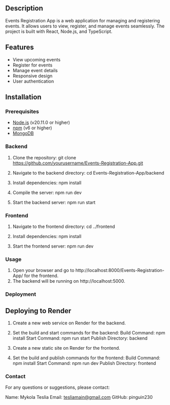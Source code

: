 ## Description
Events Registration App is a web application for managing and registering events. It allows users to view, register, and manage events seamlessly. The project is built with React, Node.js, and TypeScript.

## Features
- View upcoming events
- Register for events
- Manage event details
- Responsive design
- User authentication

## Installation

### Prerequisites
- [Node.js](https://nodejs.org/) (v20.11.0 or higher)
- [npm](https://www.npmjs.com/) (v6 or higher)
- [MongoDB](https://www.mongodb.com/)

### Backend
1. Clone the repository:
git clone https://github.com/yourusername/Events-Registration-App.git

2. Navigate to the backend directory:
cd Events-Registration-App/backend

3. Install dependencies:
npm install

4. Compile the server:
npm run dev

5. Start the backend server:
npm run start

### Frontend

1. Navigate to the frontend directory:
cd ../frontend

2. Install dependencies:
npm install

3. Start the frontend server:
npm run dev

### Usage

1. Open your browser and go to http://localhost:8000/Events-Registration-App/ for the frontend.
2. The backend will be running on http://localhost:5000.

### Deployment
## Deploying to Render
1. Create a new web service on Render for the backend.
2. Set the build and start commands for the backend:
Build Command: npm install
Start Command: npm run start
Publish Directory: backend

4. Create a new static site on Render for the frontend.
5. Set the build and publish commands for the frontend:
Build Command: npm install
Start Command: npm run dev
Publish Directory: frontend

### Contact
For any questions or suggestions, please contact:

Name: Mykola Teslia
Email: tesliamain@gmail.com
GitHub: pinguin230
